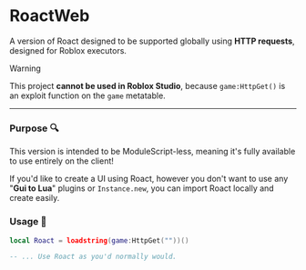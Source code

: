 # RoactWeb
A version of Roact designed to be supported globally using **HTTP requests**, designed for Roblox executors.

> [!WARNING]
> This project **cannot be used in Roblox Studio**, because `game:HttpGet()` is an exploit function on the `game` metatable.

---

### Purpose 🔍
This version is intended to be ModuleScript-less, meaning it's fully available to use entirely on the client!

If you'd like to create a UI using Roact, however you don't want to use any "**Gui to Lua**" plugins or `Instance.new`, you can import Roact locally and create easily.

### Usage 🔗
```lua
local Roact = loadstring(game:HttpGet(""))()

-- ... Use Roact as you'd normally would.
```
